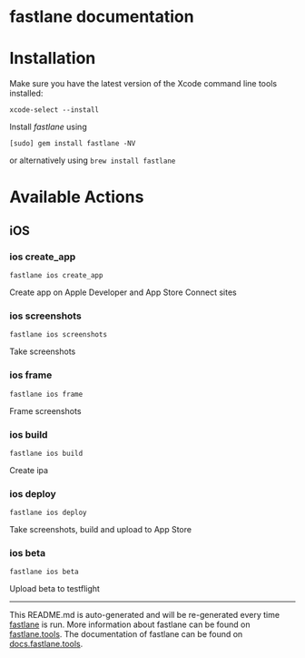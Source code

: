 fastlane documentation
================
# Installation

Make sure you have the latest version of the Xcode command line tools installed:

```
xcode-select --install
```

Install _fastlane_ using
```
[sudo] gem install fastlane -NV
```
or alternatively using `brew install fastlane`

# Available Actions
## iOS
### ios create_app
```
fastlane ios create_app
```
Create app on Apple Developer and App Store Connect sites
### ios screenshots
```
fastlane ios screenshots
```
Take screenshots
### ios frame
```
fastlane ios frame
```
Frame screenshots
### ios build
```
fastlane ios build
```
Create ipa
### ios deploy
```
fastlane ios deploy
```
Take screenshots, build and upload to App Store
### ios beta
```
fastlane ios beta
```
Upload beta to testflight

----

This README.md is auto-generated and will be re-generated every time [fastlane](https://fastlane.tools) is run.
More information about fastlane can be found on [fastlane.tools](https://fastlane.tools).
The documentation of fastlane can be found on [docs.fastlane.tools](https://docs.fastlane.tools).
